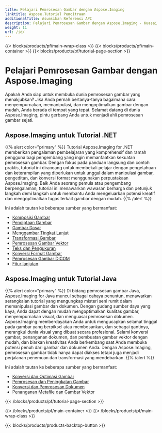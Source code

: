 ```yaml
---
title: Pelajari Pemrosesan Gambar dengan Aspose.Imaging
linktitle: Aspose.Tutorial Pencitraan
additionalTitle: Asumsikan Referensi API
description: Pelajari Pemrosesan Gambar dengan Aspose.Imaging - Kuasai seni manipulasi dan penyempurnaan gambar dengan Aspose.Imaging. Selami dunia pemrosesan gambar tingkat lanjut saat ini.
weight: 11
url: /id/
---
```


{{< blocks/products/pf/main-wrap-class >}}
{{< blocks/products/pf/main-container >}}
{{< blocks/products/pf/tutorial-page-section >}}

# Pelajari Pemrosesan Gambar dengan Aspose.Imaging


Apakah Anda siap untuk membuka dunia pemrosesan gambar yang menakjubkan? Jika Anda pernah bertanya-tanya bagaimana cara menyempurnakan, memanipulasi, dan mengoptimalkan gambar dengan mudah, Anda berada di tempat yang tepat. Selamat datang di dunia Aspose.Imaging, pintu gerbang Anda untuk menjadi ahli pemrosesan gambar sejati.

## Aspose.Imaging untuk Tutorial .NET
{{% alert color="primary" %}}
Tutorial Aspose.Imaging for .NET memberikan pengalaman pembelajaran yang komprehensif dan ramah pengguna bagi pengembang yang ingin memanfaatkan kekuatan pemrosesan gambar. Dengan fokus pada panduan langsung dan contoh praktis, tutorial ini dirancang untuk membekali pelajar dengan pengetahuan dan keterampilan yang diperlukan untuk unggul dalam manipulasi gambar, pengeditan, dan konversi format menggunakan perpustakaan Aspose.Imaging. Baik Anda seorang pemula atau pengembang berpengalaman, tutorial ini menawarkan wawasan berharga dan petunjuk langkah demi langkah untuk membantu Anda mengeluarkan potensi kreatif dan mengoptimalkan tugas terkait gambar dengan mudah.
{{% /alert %}}

Ini adalah tautan ke beberapa sumber yang bermanfaat:
 
- [Komposisi Gambar](./net/image-composition/)
- [Penciptaan Gambar](./net/image-creation/)
- [Gambar Dasar](./net/basic-drawing/)
- [Menggambar Tingkat Lanjut](./net/advanced-drawing/)
- [Transformasi Gambar](./net/image-transformation/)
- [Pemrosesan Gambar Vektor](./net/vector-image-processing/)
- [Teks dan Pengukuran](./net/text-and-measurements/)
- [Konversi Format Gambar](./net/image-format-conversion/)
- [Pemrosesan Gambar DICOM](./net/dicom-image-processing/)
- [Fitur lanjutan](./net/advanced-features/)


## Aspose.Imaging untuk Tutorial Java
{{% alert color="primary" %}}
Di bidang pemrosesan gambar Java, Aspose.Imaging for Java muncul sebagai cahaya penuntun, menawarkan serangkaian tutorial yang mengungkap misteri seni rumit dalam memanipulasi gambar dan dokumen. Dengan gudang sumber daya yang kaya, Anda dapat dengan mudah mengoptimalkan kualitas gambar, menyempurnakan visual, dan menguasai pemrosesan dokumen. Aspose.Imaging memberdayakan Anda untuk mengucapkan selamat tinggal pada gambar yang berpiksel atau membosankan, dan sebagai gantinya, merangkul dunia visual yang dibuat secara profesional. Selami konversi gambar, penanganan dokumen, dan pembuatan gambar vektor dengan mudah, dan biarkan kreativitas Anda berkembang saat Anda membuka potensi penuh dari gambar dan dokumen Anda. Dengan Aspose.Imaging, pemrosesan gambar tidak hanya dapat diakses tetapi juga menjadi perjalanan penemuan dan transformasi yang mendebarkan.
{{% /alert %}}

Ini adalah tautan ke beberapa sumber yang bermanfaat:
 
- [Konversi dan Optimasi Gambar](./java/image-conversion-and-optimization/)
- [Pemrosesan dan Peningkatan Gambar](./java/image-processing-and-enhancement/)
- [Konversi dan Pemrosesan Dokumen](./java/document-conversion-and-processing/)
- [Penanganan Metafile dan Gambar Vektor](./java/metafile-and-vector-image-handling/)


{{< /blocks/products/pf/tutorial-page-section >}}

{{< /blocks/products/pf/main-container >}}
{{< /blocks/products/pf/main-wrap-class >}}

{{< blocks/products/products-backtop-button >}}
